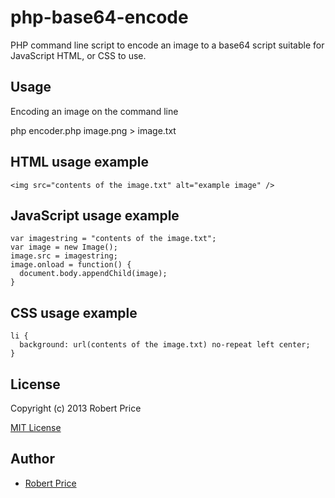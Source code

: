 php-base64-encode
=================

PHP command line script to encode an image to a base64 script suitable for JavaScript
HTML, or CSS to use.

## Usage 

Encoding an image on the command line

php encoder.php image.png > image.txt

## HTML usage example
```
<img src="contents of the image.txt" alt="example image" />
```

## JavaScript usage example
```
var imagestring = "contents of the image.txt";
var image = new Image();
image.src = imagestring;
image.onload = function() {
  document.body.appendChild(image);  
}
```

## CSS usage example
```
li { 
  background: url(contents of the image.txt) no-repeat left center;
}
```

## License

Copyright (c) 2013 Robert Price

[MIT License](ttp://zenorocha.mit-license.org/)

## Author

* [Robert Price](http://github.com/robertprice)